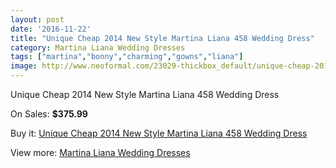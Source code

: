 ```yaml
---
layout: post
date: '2016-11-22'
title: "Unique Cheap 2014 New Style Martina Liana 458 Wedding Dress"
category: Martina Liana Wedding Dresses
tags: ["martina","bonny","charming","gowns","liana"]
image: http://www.neoformal.com/23029-thickbox_default/unique-cheap-2014-new-style-martina-liana-458-wedding-dress.jpg
---
```

Unique Cheap 2014 New Style Martina Liana 458 Wedding Dress

On Sales: **$375.99**
<a href="https://www.neoformal.com/en/martina-liana-wedding-dresses-2014/7677-unique-cheap-2014-new-style-martina-liana-458-wedding-dress.html"><amp-img layout="responsive" width="600" height="600" src="//www.neoformal.com/23029-thickbox_default/unique-cheap-2014-new-style-martina-liana-458-wedding-dress.jpg" alt="Unique Cheap 2014 New Style Martina Liana 458 Wedding Dress 0" /></a>
<a href="https://www.neoformal.com/en/martina-liana-wedding-dresses-2014/7677-unique-cheap-2014-new-style-martina-liana-458-wedding-dress.html"><amp-img layout="responsive" width="600" height="600" src="//www.neoformal.com/23030-thickbox_default/unique-cheap-2014-new-style-martina-liana-458-wedding-dress.jpg" alt="Unique Cheap 2014 New Style Martina Liana 458 Wedding Dress 1" /></a>

Buy it: [Unique Cheap 2014 New Style Martina Liana 458 Wedding Dress](https://www.neoformal.com/en/martina-liana-wedding-dresses-2014/7677-unique-cheap-2014-new-style-martina-liana-458-wedding-dress.html "Unique Cheap 2014 New Style Martina Liana 458 Wedding Dress")

View more: [Martina Liana Wedding Dresses](https://www.neoformal.com/en/124-martina-liana-wedding-dresses-2014 "Martina Liana Wedding Dresses")